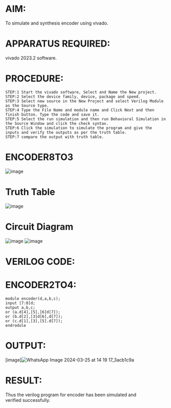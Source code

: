 # AIM:
To simulate and synthesis encoder using vivado.
# APPARATUS REQUIRED:
vivado 2023.2 software.
# PROCEDURE:
```
STEP:1 Start the vivado software, Select and Name the New project.
STEP:2 Select the device family, device, package and speed.
STEP:3 Select new source in the New Project and select Verilog Module as the Source type.
STEP:4 Type the File Name and module name and Click Next and then finish button. Type the code and save it.
STEP:5 Select the run simulation and then run Behavioral Simulation in the Source Window and click the check syntax.
STEP:6 Click the simulation to simulate the program and give the inputs and verify the outputs as per the truth table.
STEP:7 compare the output with truth table.
```
# ENCODER8TO3
![image](https://github.com/RESMIRNAIR/ENCODER3TO8/assets/154305926/824226c8-c767-44b5-ab35-26fed65b195e)
# Truth Table
![image](https://github.com/RESMIRNAIR/ENCODER3TO8/assets/154305926/e228c14b-b814-40c8-92eb-748d48570c04)
# Circuit Diagram
![image](https://github.com/RESMIRNAIR/ENCODER3TO8/assets/154305926/6fa5fe84-fe6f-472d-b9c0-e6dfa17413d3)
![image](https://github.com/RESMIRNAIR/ENCODER3TO8/assets/154305926/7d147e2a-ba03-4714-baee-17615c9c50c1)
# VERILOG CODE:
# ENCODER2TO4:
```
module encoder(d,a,b,c);
input [7:0]d;
output a,b,c;
or (a.d[4],[5],[6]d[7]);
or (b.d[2],[3]d[6],d[7]);
or (c.d[1],[3],[5].d[7]);
endrodule
````
# OUTPUT:
[image]![WhatsApp Image 2024-03-25 at 14 19 17_3acb1c9a](https://github.com/Afsar1276/ENCODER8TO3/assets/161407741/5e13a1c5-db74-4edf-ae77-47e2f34ee767)

# RESULT:
Thus the verilog program for encoder has been simulated and verified successfully.
